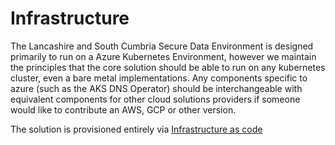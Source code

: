 # Infrastructure
The Lancashire and South Cumbria Secure Data Environment is designed primarily to run on a Azure Kubernetes Environment, however we maintain the principles that the core solution should be able to run on any kubernetes cluster, even a bare metal implementations. Any components specific to azure (such as the AKS DNS Operator) should be interchangeable with equivalent components for other cloud solutions providers if someone would like to contribute an AWS, GCP or other version.

The solution is provisioned entirely via [Infrastructure as code](./Infrastructure/IAC.md)